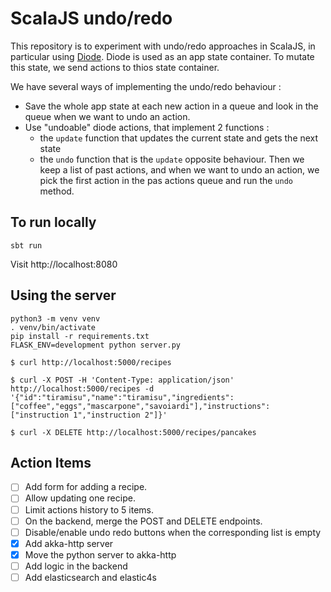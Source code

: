 # ScalaJS undo/redo

This repository is to experiment with undo/redo approaches in ScalaJS, in particular using [Diode](https://github.com/suzaku-io/diode).
Diode is used as an app state container. To mutate this state, we send actions to thios state container.

We have several ways of implementing the undo/redo behaviour :
- Save the whole app state at each new action in a queue and look in the queue when we want to undo an action.
- Use "undoable" diode actions, that implement 2 functions : 
    - the `update` function that updates the current state and gets the next state
    - the `undo` function that is the `update` opposite behaviour.
    Then we keep a list of past actions, and when we want to undo an action, we pick the first action in the pas actions queue and run the `undo` method.
## To run locally

    sbt run
	
Visit http://localhost:8080

## Using the server

    python3 -m venv venv
	. venv/bin/activate
	pip install -r requirements.txt
	FLASK_ENV=development python server.py

    $ curl http://localhost:5000/recipes
	
    $ curl -X POST -H 'Content-Type: application/json' http://localhost:5000/recipes -d '{"id":"tiramisu","name":"tiramisu","ingredients":["coffee","eggs","mascarpone","savoiardi"],"instructions":["instruction 1","instruction 2"]}'

    $ curl -X DELETE http://localhost:5000/recipes/pancakes
	

## Action Items

- [ ] Add form for adding a recipe.
- [ ] Allow updating one recipe.
- [ ] Limit actions history to 5 items.
- [ ] On the backend, merge the POST and DELETE endpoints.
- [ ] Disable/enable undo redo buttons when the corresponding list is empty
- [x] Add akka-http server
- [x] Move the python server to akka-http
- [ ] Add logic in the backend
- [ ] Add elasticsearch and elastic4s